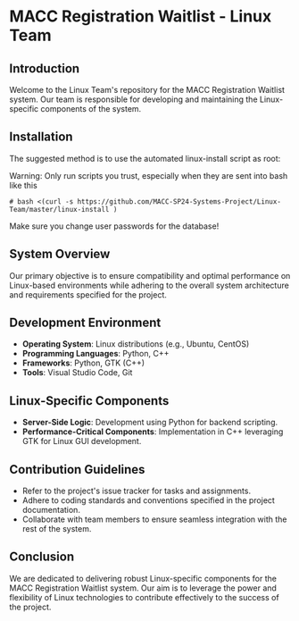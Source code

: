 # MACC Registration Waitlist - Linux Team

## Introduction
Welcome to the Linux Team's repository for the MACC Registration Waitlist system. Our team is responsible for developing and maintaining the Linux-specific components of the system.

## Installation
The suggested method is to use the automated linux-install script as root:

Warning: Only run scripts you trust, especially when they are sent into bash like this

`# bash <(curl -s https://github.com/MACC-SP24-Systems-Project/Linux-Team/master/linux-install )`

Make sure you change user passwords for the database!

## System Overview
Our primary objective is to ensure compatibility and optimal performance on Linux-based environments while adhering to the overall system architecture and requirements specified for the project.

## Development Environment
- **Operating System**: Linux distributions (e.g., Ubuntu, CentOS)
- **Programming Languages**: Python, C++
- **Frameworks**: Python, GTK (C++)
- **Tools**: Visual Studio Code, Git

## Linux-Specific Components
- **Server-Side Logic**: Development using Python for backend scripting.
- **Performance-Critical Components**: Implementation in C++ leveraging GTK for Linux GUI development.

## Contribution Guidelines
- Refer to the project's issue tracker for tasks and assignments.
- Adhere to coding standards and conventions specified in the project documentation.
- Collaborate with team members to ensure seamless integration with the rest of the system.

## Conclusion
We are dedicated to delivering robust Linux-specific components for the MACC Registration Waitlist system. Our aim is to leverage the power and flexibility of Linux technologies to contribute effectively to the success of the project.

